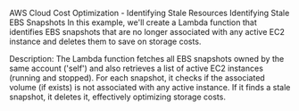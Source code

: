 AWS Cloud Cost Optimization - Identifying Stale Resources Identifying Stale EBS Snapshots In this example, we'll create a Lambda function that identifies EBS snapshots that are no longer associated with any active EC2 instance and deletes them to save on storage costs.

Description: The Lambda function fetches all EBS snapshots owned by the same account ('self') and also retrieves a list of active EC2 instances (running and stopped). For each snapshot, it checks if the associated volume (if exists) is not associated with any active instance. If it finds a stale snapshot, it deletes it, effectively optimizing storage costs.